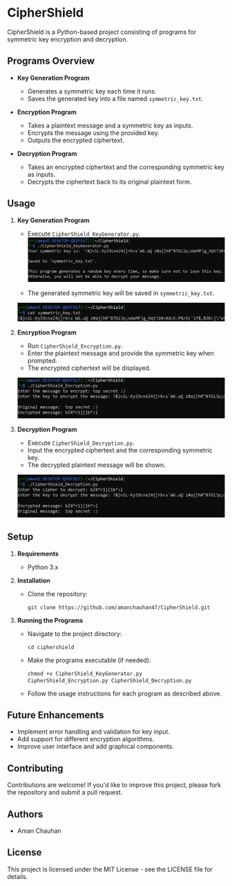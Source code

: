 # CipherShield

CipherShield is a Python-based project consisting of programs for symmetric key encryption and decryption.

## Programs Overview

* **Key Generation Program**
  - Generates a symmetric key each time it runs.
  - Saves the generated key into a file named `symmetric_key.txt`.

* **Encryption Program**
  - Takes a plaintext message and a symmetric key as inputs.
  - Encrypts the message using the provided key.
  - Outputs the encrypted ciphertext.

* **Decryption Program**
  - Takes an encrypted ciphertext and the corresponding symmetric key as inputs.
  - Decrypts the ciphertext back to its original plaintext form.

## Usage

1. **Key Generation Program**
   - Execute `CipherShield_KeyGenerator.py`.
   ![Key Generation](images/key_generation.png)

   - The generated symmetric key will be saved in `symmetric_key.txt`.
       
   ![Key Saved](images/key_saved.png)

2. **Encryption Program**
   - Run `CipherShield_Encryption.py`.
   - Enter the plaintext message and provide the symmetric key when prompted.
   - The encrypted ciphertext will be displayed.

   ![Encryption Process](images/encryption_process.png)

3. **Decryption Program**
   - Execute `CipherShield_Decryption.py`.
   - Input the encrypted ciphertext and the corresponding symmetric key.
   - The decrypted plaintext message will be shown.

   ![Decryption Process](images/decryption_process.png)

## Setup

1. **Requirements**
   - Python 3.x

2. **Installation**
   - Clone the repository:
     ```
     git clone https://github.com/amanchauhan47/CipherShield.git
     ```

3. **Running the Programs**
   - Navigate to the project directory:
     ```
     cd ciphershield
     ```
   - Make the programs executable (if needed):
     ```
     chmod +x CipherShield_KeyGenerator.py CipherShield_Encryption.py CipherShield_Decryption.py
     ```
   - Follow the usage instructions for each program as described above.

## Future Enhancements
- Implement error handling and validation for key input.
- Add support for different encryption algorithms.
- Improve user interface and add graphical components.

## Contributing
Contributions are welcome! If you'd like to improve this project, please fork the repository and submit a pull request.

## Authors
- Aman Chauhan

## License
This project is licensed under the MIT License - see the LICENSE file for details.
